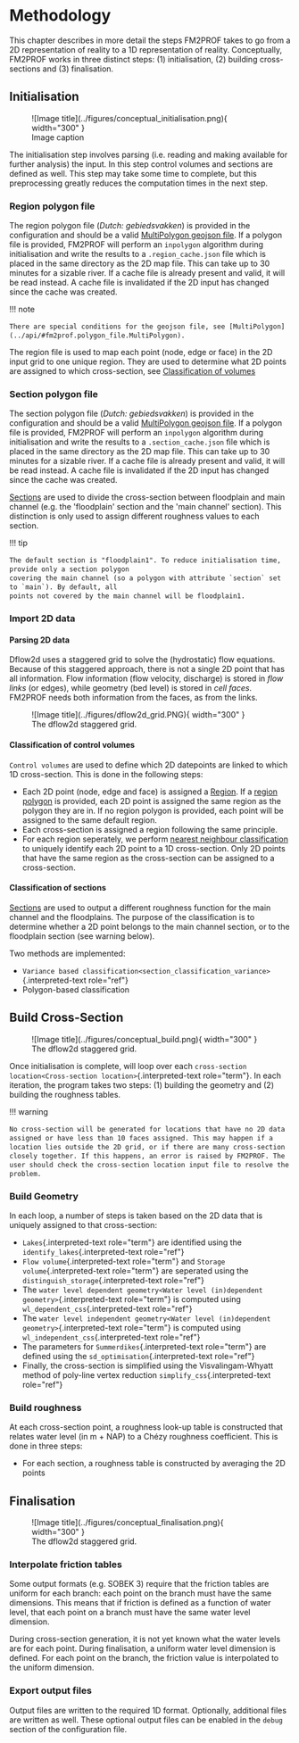 # Methodology

This chapter describes in more detail the steps FM2PROF takes to go from
a 2D representation of reality to a 1D representation of reality.
Conceptually, FM2PROF works in three distinct steps: (1) initialisation,
(2) building cross-sections and (3) finalisation.

## Initialisation

<figure markdown="span">
  ![Image title](../figures/conceptual_initialisation.png){ width="300" }
  <figcaption>Image caption</figcaption>
</figure>

The initialisation step involves parsing (i.e. reading and making
available for further analysis) the input. In this step control
volumes and sections are defined as well. This step may take some time
to complete, but this preprocessing greatly reduces the computation
times in the next step.

### Region polygon file

The region polygon file (*Dutch: gebiedsvakken*) is provided in the configuration and should be a valid [MultiPolygon geojson file](../api/#fm2prof.polygon_file.MultiPolygon). If a polygon file is provided, FM2PROF will perform an `inpolygon` algorithm during initialisation and write the results to a `.region_cache.json` file which is placed in the same directory as the 2D map file. This can take up to 30 minutes for a sizable river. If a cache file is already present and valid, it will be read instead. A cache file is invalidated if the 2D input has changed since the cache was created. 

!!! note

    There are special conditions for the geojson file, see [MultiPolygon](../api/#fm2prof.polygon_file.MultiPolygon). 

The region file is used to map each point (node, edge or face) in the 2D input grid to one
unique region. They are used to determine what 2D points are assigned to which cross-section, see [Classification of volumes](#Classification-of-control-volumes)


### Section polygon file

The section polygon file (*Dutch: gebiedsvakken*) is provided in the configuration and should be a valid [MultiPolygon geojson file](../api/#fm2prof.polygon_file.MultiPolygon). If a polygon file is provided, FM2PROF will perform an `inpolygon` algorithm during initialisation and write the results to a `.section_cache.json` file which is placed in the same directory as the 2D map file. This can take up to 30 minutes for a sizable river. If a cache file is already present and valid, it will be read instead. A cache file is invalidated if the 2D input has changed since the cache was created. 

[Sections](../glossary/sections) are used to divide the cross-section between floodplain and main channel (e.g. the 'floodplain' section and the 'main channel' section). This distinction is only used to assign different roughness values to each section. 

!!! tip

    The default section is "floodplain1". To reduce initialisation time, provide only a section polygon
    covering the main channel (so a polygon with attribute `section` set to `main`). By default, all 
    points not covered by the main channel will be floodplain1. 


### Import 2D data

#### Parsing 2D data

Dflow2d uses a staggered grid to solve the (hydrostatic) flow equations.
Because of this staggered approach, there is not a single 2D point that
has all information. Flow information (flow velocity, discharge) is
stored in *flow links* (or edges), while geometry (bed level) is stored
in *cell faces*. FM2PROF needs both information from the faces, as from the links.

<figure markdown="span">
  ![Image title](../figures/dflow2d_grid.PNG){ width="300" }
  <figcaption>The dflow2d staggered grid.</figcaption>
</figure>

#### Classification of control volumes

`Control volumes` are used to define
which 2D datepoints are linked to which 1D cross-section. This is done
in the following steps:

-   Each 2D point (node, edge and face) is assigned a [Region](../glossary/Region). If a [region polygon](#Region-polygon-file) is provided, each 2D point is assigned the same region as the polygon they are in. If no region polygon is provided, each point will be assigned to the same default region. 
- Each cross-section is assigned a region following the same principle. 
- For each region seperately, we perform [nearest neighbour classification](../api/nearest_neighbour) to uniquely identify each 2D point to a 1D cross-section. Only 2D points that have the same region as the cross-section can be assigned to a cross-section. 

#### Classification of sections

[Sections](../glossary/sections) are used to output a
different roughness function for the main channel and the floodplains.
The purpose of the classification is to determine whether a 2D point
belongs to the main channel section, or to the floodplain section (see
warning below).

Two methods are implemented:

-   `Variance based classification<section_classification_variance>`{.interpreted-text
    role="ref"}
-   Polygon-based classification

## Build Cross-Section


<figure markdown="span">
  ![Image title](../figures/conceptual_build.png){ width="300" }
  <figcaption>The dflow2d staggered grid.</figcaption>
</figure>

Once initialisation is complete, will loop over each
`cross-section location<Cross-section location>`{.interpreted-text
role="term"}. In each iteration, the program takes two steps: (1)
building the geometry and (2) building the roughness tables.

!!! warning

    No cross-section will be generated for locations that have no 2D data
    assigned or have less than 10 faces assigned. This may happen if a
    location lies outside the 2D grid, or if there are many cross-section
    closely together. If this happens, an error is raised by FM2PROF. The
    user should check the cross-section location input file to resolve the
    problem.

### Build Geometry

In each loop, a number of steps is taken based on the 2D data that is
uniquely assigned to that cross-section:

-   `Lakes`{.interpreted-text role="term"} are identified using the
    `identify_lakes`{.interpreted-text role="ref"}
-   `Flow volume`{.interpreted-text role="term"} and
    `Storage volume`{.interpreted-text role="term"} are seperated using
    the `distinguish_storage`{.interpreted-text role="ref"}
-   The
    `water level dependent geometry<Water level (in)dependent geometry>`{.interpreted-text
    role="term"} is computed using `wl_dependent_css`{.interpreted-text
    role="ref"}
-   The
    `water level independent geometry<Water level (in)dependent geometry>`{.interpreted-text
    role="term"} is computed using
    `wl_independent_css`{.interpreted-text role="ref"}
-   The parameters for `Summerdikes`{.interpreted-text role="term"} are
    defined using the `sd_optimisation`{.interpreted-text role="ref"}
-   Finally, the cross-section is simplified using the
    Visvalingam-Whyatt method of poly-line vertex reduction
    `simplify_css`{.interpreted-text role="ref"}

### Build roughness

At each cross-section point, a roughness look-up table is constructed
that relates water level (in m + NAP) to a Chézy roughness coefficient.
This is done in three steps:

-   For each section, a roughness table is constructed by averaging the
    2D points

## Finalisation

<figure markdown="span">
  ![Image title](../figures/conceptual_finalisation.png){ width="300" }
  <figcaption>The dflow2d staggered grid.</figcaption>
</figure>

### Interpolate friction tables

Some output formats (e.g. SOBEK 3) require that the friction tables are uniform
for each branch: each point on the branch must have the same dimensions. This means
that if friction is defined as a function of water level, that each point on a branch must have
the same water level dimension. 

During cross-section generation, it is not yet known what the water levels are for each 
point. During finalisation, a uniform water level dimension is defined. For each point on 
the branch, the friction value is interpolated to the uniform dimension. 

### Export output files

Output files are written to the required 1D format. Optionally, additional files are written as well. 
These optional output files can be enabled in the `debug` section of the configuration file. 
